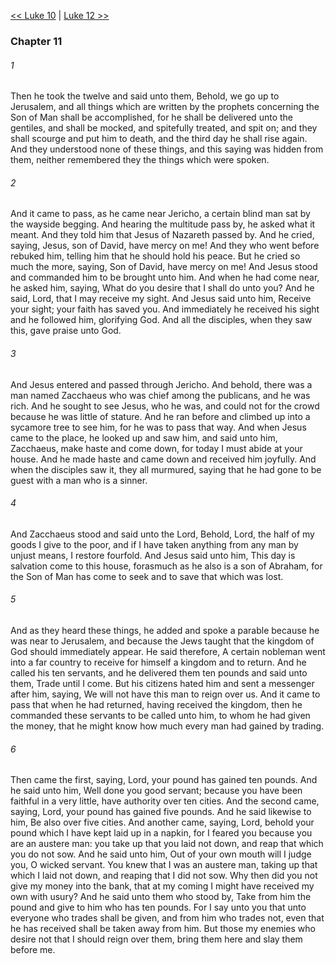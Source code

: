 [<< Luke 10](Luke%2010.md)  |  [Luke 12 >>](Luke%2012.md)

### Chapter 11
###### 1
Then he took the twelve and said unto them, Behold, we go up to Jerusalem, and all things which are written by the prophets concerning the Son of Man shall be accomplished, for he shall be delivered unto the gentiles, and shall be mocked, and spitefully treated, and spit on; and they shall scourge and put him to death, and the third day he shall rise again. And they understood none of these things, and this saying was hidden from them, neither remembered they the things which were spoken.

###### 2
And it came to pass, as he came near Jericho, a certain blind man sat by the wayside begging. And hearing the multitude pass by, he asked what it meant. And they told him that Jesus of Nazareth passed by. And he cried, saying, Jesus, son of David, have mercy on me! And they who went before rebuked him, telling him that he should hold his peace. But he cried so much the more, saying, Son of David, have mercy on me! And Jesus stood and commanded him to be brought unto him. And when he had come near, he asked him, saying, What do you desire that I shall do unto you? And he said, Lord, that I may receive my sight. And Jesus said unto him, Receive your sight; your faith has saved you. And immediately he received his sight and he followed him, glorifying God. And all the disciples, when they saw this, gave praise unto God.

###### 3
And Jesus entered and passed through Jericho. And behold, there was a man named Zacchaeus who was chief among the publicans, and he was rich. And he sought to see Jesus, who he was, and could not for the crowd because he was little of stature. And he ran before and climbed up into a sycamore tree to see him, for he was to pass that way. And when Jesus came to the place, he looked up and saw him, and said unto him, Zacchaeus, make haste and come down, for today I must abide at your house. And he made haste and came down and received him joyfully. And when the disciples saw it, they all murmured, saying that he had gone to be guest with a man who is a sinner.

###### 4
And Zacchaeus stood and said unto the Lord, Behold, Lord, the half of my goods I give to the poor, and if I have taken anything from any man by unjust means, I restore fourfold. And Jesus said unto him, This day is salvation come to this house, forasmuch as he also is a son of Abraham, for the Son of Man has come to seek and to save that which was lost.

###### 5
And as they heard these things, he added and spoke a parable because he was near to Jerusalem, and because the Jews taught that the kingdom of God should immediately appear. He said therefore, A certain nobleman went into a far country to receive for himself a kingdom and to return. And he called his ten servants, and he delivered them ten pounds and said unto them, Trade until I come. But his citizens hated him and sent a messenger after him, saying, We will not have this man to reign over us. And it came to pass that when he had returned, having received the kingdom, then he commanded these servants to be called unto him, to whom he had given the money, that he might know how much every man had gained by trading.

###### 6
Then came the first, saying, Lord, your pound has gained ten pounds. And he said unto him, Well done you good servant; because you have been faithful in a very little, have authority over ten cities. And the second came, saying, Lord, your pound has gained five pounds. And he said likewise to him, Be also over five cities. And another came, saying, Lord, behold your pound which I have kept laid up in a napkin, for I feared you because you are an austere man: you take up that you laid not down, and reap that which you do not sow. And he said unto him, Out of your own mouth will I judge you, O wicked servant. You knew that I was an austere man, taking up that which I laid not down, and reaping that I did not sow. Why then did you not give my money into the bank, that at my coming I might have received my own with usury? And he said unto them who stood by, Take from him the pound and give to him who has ten pounds. For I say unto you that unto everyone who trades shall be given, and from him who trades not, even that he has received shall be taken away from him. But those my enemies who desire not that I should reign over them, bring them here and slay them before me.